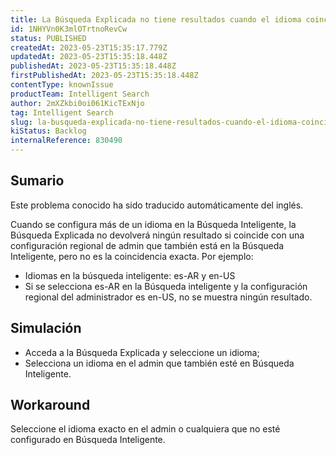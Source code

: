 ```yaml
---
title: La Búsqueda Explicada no tiene resultados cuando el idioma coincide con la configuración regional del administrador también configurada en la Búsqueda Inteligente.
id: 1NHYVn0K3mlOTrtnoRevCw
status: PUBLISHED
createdAt: 2023-05-23T15:35:17.779Z
updatedAt: 2023-05-23T15:35:18.448Z
publishedAt: 2023-05-23T15:35:18.448Z
firstPublishedAt: 2023-05-23T15:35:18.448Z
contentType: knownIssue
productTeam: Intelligent Search
author: 2mXZkbi0oi061KicTExNjo
tag: Intelligent Search
slug: la-busqueda-explicada-no-tiene-resultados-cuando-el-idioma-coincide-con-la-configuracion-regional-del-administrador-tambien-configurada-en-la-busqueda-inteligente
kiStatus: Backlog
internalReference: 830490
---
```


## Sumario

<div class="alert alert-info">
  <p>Este problema conocido ha sido traducido automáticamente del inglés.</p>
</div>


Cuando se configura más de un idioma en la Búsqueda Inteligente, la Búsqueda Explicada no devolverá ningún resultado si coincide con una configuración regional de admin que también está en la Búsqueda Inteligente, pero no es la coincidencia exacta. Por ejemplo:


- Idiomas en la búsqueda inteligente: es-AR y en-US
- Si se selecciona es-AR en la Búsqueda inteligente y la configuración regional del administrador es en-US, no se muestra ningún resultado.



## Simulación



- Acceda a la Búsqueda Explicada y seleccione un idioma;
- Selecciona un idioma en el admin que también esté en Búsqueda Inteligente.



## Workaround


Seleccione el idioma exacto en el admin o cualquiera que no esté configurado en Búsqueda Inteligente.




